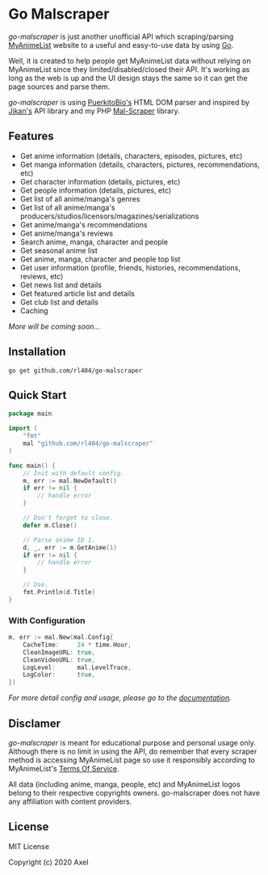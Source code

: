 # Go Malscraper

_go-malscraper_ is just another unofficial API which scraping/parsing [MyAnimeList](https://myanimelist.net/) website to a useful and easy-to-use data by using [Go](https://golang.org/).

Well, it is created to help people get MyAnimeList data without relying on MyAnimeList since they limited/disabled/closed their API. It's working as long as the web is up and the UI design stays the same so it can get the page sources and parse them.

_go-malscraper_ is using [PuerkitoBio's](https://github.com/PuerkitoBio/goquery) HTML DOM parser and inspired by [Jikan's](https://github.com/jikan-me/jikan) API library and my PHP [Mal-Scraper](https://github.com/rl404/MAL-Scraper) library.

## Features

* Get anime information (details, characters, episodes, pictures, etc)
* Get manga information (details, characters, pictures, recommendations, etc)
* Get character information (details, pictures, etc)
* Get people information (details, pictures, etc)
* Get list of all anime/manga's genres
* Get list of all anime/manga's producers/studios/licensors/magazines/serializations
* Get anime/manga's recommendations
* Get anime/manga's reviews
* Search anime, manga, character and people
* Get seasonal anime list
* Get anime, manga, character and people top list
* Get user information (profile, friends, histories, recommendations, reviews, etc)
* Get news list and details
* Get featured article list and details
* Get club list and details
* Caching

_More will be coming soon..._

## Installation

```
go get github.com/rl404/go-malscraper
```

## Quick Start

```go
package main

import (
    "fmt"
    mal "github.com/rl404/go-malscraper"
)

func main() {
    // Init with default config.
    m, err := mal.NewDefault()
    if err != nil {
        // handle error
    }

    // Don't forget to close.
    defer m.Close()

    // Parse anime ID 1.
    d, _, err := m.GetAnime(1)
    if err != nil {
        // handle error
    }

    // Use.
    fmt.Println(d.Title)
}
```

### With Configuration

```go
m, err := mal.New(mal.Config{
    CacheTime:     24 * time.Hour,
    CleanImageURL: true,
    CleanVideoURL: true,
    LogLevel:      mal.LevelTrace,
    LogColor:      true,
})
```

*For more detail config and usage, please go to the [documentation](https://pkg.go.dev/github.com/rl404/go-malscraper).*

## Disclamer

_go-malscraper_ is meant for educational purpose and personal usage only. Although there is no limit in using the API, do remember that every scraper method is accessing MyAnimeList page so use it responsibly according to MyAnimeList's [Terms Of Service](https://myanimelist.net/about/terms_of_use).

All data (including anime, manga, people, etc) and MyAnimeList logos belong to their respective copyrights owners. go-malscraper does not have any affiliation with content providers.

## License

MIT License

Copyright (c) 2020 Axel
